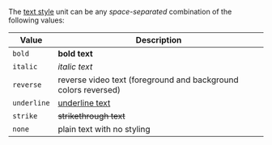 The [text style](/styles/css_units/text_style) unit can be any _space-separated_ combination of the following values:

| Value       | Description                                                    |
|-------------|----------------------------------------------------------------|
| `bold`      | **bold text**                                                  |
| `italic`    | _italic text_                                                  |
| `reverse`   | reverse video text (foreground and background colors reversed) |
| `underline` | <u>underline text</u>                                          |
| `strike`    | <s>strikethrough text</s>                                      |
| `none`      | plain text with no styling                                     |
